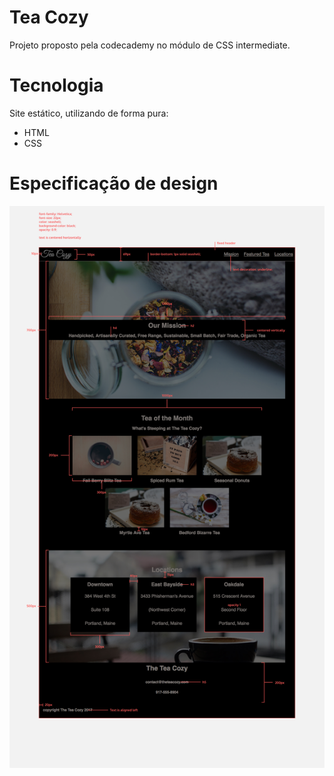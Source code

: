 # Tea Cozy
Projeto proposto pela codecademy no módulo de CSS intermediate.

# Tecnologia
Site estático, utilizando de forma pura:
- HTML
- CSS

# Especificação de design
![Imagem do desig do site](assets/images/design-spec.jpg)